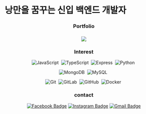 # 낭만을 꿈꾸는 신입 백엔드 개발자
<div align=center>
  <h3>Portfolio<h3>
  <a href="https://yhchan2000.notion.site/d4b8e33eed894cc3ae4a0ad2a8c03ce1"><img src="https://img.shields.io/badge/Porfoilo-Docs-blue"/></a>

</div>

<div align='center'>
  <h3>Interest</h3>
  
![JavaScript](https://img.shields.io/badge/-JavaScript-05122A?style=flat&logo=JavaScript&color=black)&nbsp;
![TypeScript](https://img.shields.io/badge/-TypeScript-3178C6?style=flat&logo=TypeScript&color=black)&nbsp;
![Express](https://img.shields.io/badge/-Express-05122A?style=flat&logo=Express&logoColor=Express&color=black)&nbsp;
![Python](https://img.shields.io/badge/-Python-05122A?style=flat&logo=python&color=black)&nbsp;

![MongoDB](https://img.shields.io/badge/-MongoDB-47A248?style=flat&logo=MongoDB&logoColor=MongoDB&color=black)&nbsp;
![MySQL](https://img.shields.io/badge/-MySQL-4479A1?style=flat&logo=MySQL&logoColor=MySQL&color=black)&nbsp;

![Git](https://img.shields.io/badge/-Git-05122A?style=flat&logo=git&color=black)&nbsp;
![GitLab](https://img.shields.io/badge/-GitLab-FC6D26?style=flat&logo=GitLab&color=black)&nbsp;
![GitHub](https://img.shields.io/badge/-GitHub-05122A?style=flat&logo=github&color=black)&nbsp;
![Docker](https://img.shields.io/badge/-Docker-2496ED?style=flat&logo=Docker&color=black)&nbsp;

<div align=center>
 <h3>contact</h3>
  
[![Facebook Badge](https://img.shields.io/badge/-Facebook-1877f2?style=flat-square&logo=facebook&logoColor=white&link=https://www.facebook.com/profile.php?id=100005291171984)](https://www.facebook.com/profile.php?id=100005291171984)
[![Instagram Badge](https://img.shields.io/badge/-Instagram-dd2a7b?style=flat-square&logo=instagram&logoColor=white&link=https://www.instagram.com/data.scientist/)](https://www.instagram.com/imbel9830/)
[![Gmail Badge](https://img.shields.io/badge/-Gmail-d14836?style=flat-square&logo=Gmail&logoColor=white&link=mailto:imbel9830@gmail.com)](imbel9830@gmail.com)

</div>
